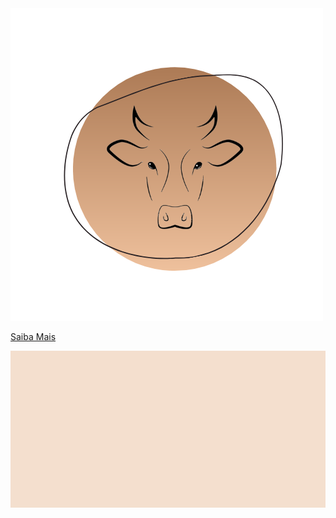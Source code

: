 <img src="docs/assets/img/logo/logo.png">



[Saiba Mais](README)

![](docs/assets/img/logo/background.png)



